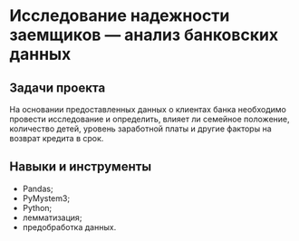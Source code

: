 # Исследование надежности заемщиков — анализ банковских данных

## Задачи проекта
На основании предоставленных данных о клиентах банка необходимо провести исследование и определить, влияет ли семейное положение, количество детей, уровень заработной платы и другие факторы на возврат кредита в срок.

## Навыки и инструменты
- Pandas;
- PyMystem3;
- Python;
- лемматизация;
- предобработка данных.



